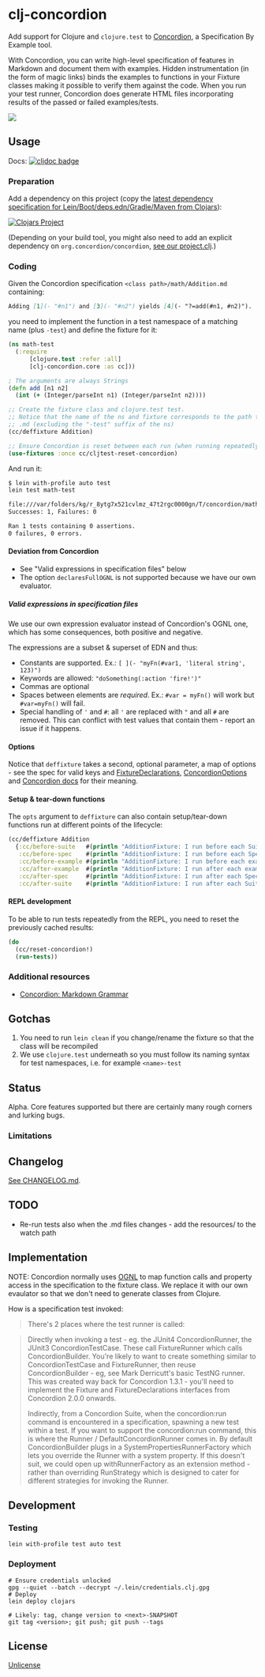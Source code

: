 # clj-concordion

Add support for Clojure and `clojure.test` to  [Concordion](https://concordion.org/),
a Specification By Example tool.

With Concordion, you can write high-level specification of features in Markdown
and document them with examples. Hidden instrumentation (in the form of magic links)
binds the examples to functions in your Fixture classes making it possible to verify
them against the code. When you run your test runner, Concordion does generate 
HTML files incorporating results of the passed or failed examples/tests.

![](https://concordion.org/img/how-it-works-markdown.png)

## Usage

Docs: [![cljdoc badge](https://cljdoc.org/badge/clj-concordion/clj-concordion)](https://cljdoc.org/d/clj-concordion/clj-concordion/CURRENT)

### Preparation

Add a dependency on this project (copy the [latest dependency specification for Lein/Boot/deps.edn/Gradle/Maven from Clojars](https://clojars.org/clj-concordion)):

[![Clojars Project](https://img.shields.io/clojars/v/clj-concordion.svg)](https://clojars.org/clj-concordion)

(Depending on your build tool, you might also need to add an explicit dependency on `org.concordion/concordion`, [see our project.clj](https://github.com/holyjak/clj-concordion/blob/master/project.clj).)

### Coding

Given the Concordion specification `<class path>/math/Addition.md` containing:

```markdown
Adding [1](- "#n1") and [3](- "#n2") yields [4](- "?=add(#n1, #n2)").
```

you need to implement the function in a test namespace of a matching name (plus `-test`) and define the fixture for it:

```clojure
(ns math-test
  (:require
      [clojure.test :refer :all]
      [clj-concordion.core :as cc]))

; The arguments are always Strings
(defn add [n1 n2]
  (int (+ (Integer/parseInt n1) (Integer/parseInt n2))))

;; Create the fixture class and clojure.test test.
;; Notice that the name of the ns and fixture corresponds to the path to the specification
;; .md (excluding the "-test" suffix of the ns)
(cc/deffixture Addition)

;; Ensure Concordion is reset between each run (when running repeatedly via REPL)
(use-fixtures :once cc/cljtest-reset-concordion)
```

And run it:

```bash
$ lein with-profile auto test
lein test math-test

file:///var/folders/kg/r_8ytg7x521cvlmz_47t2rgc0000gn/T/concordion/math/Addition.html
Successes: 1, Failures: 0

Ran 1 tests containing 0 assertions.
0 failures, 0 errors.
```

#### Deviation from Concordion

* See "Valid expressions in specification files" below
* The option `declaresFullOGNL` is not supported because we have our own evaluator.

##### Valid expressions in specification files

We use our own expression evaluator instead of Concordion's OGNL one, which has
some consequences, both positive and negative.

The expressions are a subset & superset of EDN and thus:

* Constants are supported. Ex.: `[ ](- "myFn(#var1, 'literal string', 123)")`  
* Keywords are allowed: `"doSomething(:action 'fire!')"`
* Commas are optional
* Spaces between elements are _required_. Ex.: `#var = myFn()` will work but `#var=myFn()` will fail.
* Special handling of `'` and `#`: all `'` are replaced with `"` and all `#` are removed.
  This can conflict with test values that contain them - report an issue if it happens.  

#### Options

Notice that `deffixture` takes a second, optional parameter, a map of options - see the spec for valid keys and 
[FixtureDeclarations](https://github.com/concordion/concordion/blob/2.2.0/src/main/java/org/concordion/api/FixtureDeclarations.java),
 [ConcordionOptions](https://github.com/concordion/concordion/blob/2.2.0/src/main/java/org/concordion/api/option/ConcordionOptions.java)
and [Concordion docs](https://concordion.github.io/concordion/latest/spec/annotation/ConcordionOptions.html) for their meaning.

#### Setup & tear-down functions

The `opts` argument to `deffixture` can also contain setup/tear-down functions run at different points of the lifecycle:

```clojure
(cc/deffixture Addition
  {:cc/before-suite   #(println "AdditionFixture: I run before each Suite")
   :cc/before-spec    #(println "AdditionFixture: I run before each Spec")
   :cc/before-example #(println "AdditionFixture: I run before each example")
   :cc/after-example  #(println "AdditionFixture: I run after each example")
   :cc/after-spec     #(println "AdditionFixture: I run after each Spec")
   :cc/after-suite    #(println "AdditionFixture: I run after each Suite")})
```

#### REPL development

To be able to run tests repeatedly from the REPL, you need to reset the previously cached results:

```clojure
(do
  (cc/reset-concordion!)
  (run-tests))
```

### Additional resources

* [Concordion: Markdown Grammar](https://concordion.github.io/concordion/latest/spec/specificationType/markdown/Markdown.html)

## Gotchas 

1. You need to run `lein clean` if you change/rename the fixture
   so that the class will be recompiled
2. We use `clojure.test` underneath so you must follow its naming syntax for 
  test namespaces, i.e. for example `<name>-test`

## Status

Alpha. Core features supported but there are certainly many rough corners and lurking bugs.

### Limitations

## Changelog

[See CHANGELOG.md](./CHANGELOG.md).

## TODO

* Re-run tests also when the .md files changes - add the resources/ to the watch path

## Implementation

NOTE: Concordion normally uses [OGNL](https://commons.apache.org/proper/commons-ognl/) to map function calls 
and property access in the specification to the fixture class. We replace it with
our own evaulator so that we don't need to generate classes from Clojure.

How is a specification test invoked:

> There's 2 places where the test runner is called:
  
> Directly when invoking a test - eg. the JUnit4 ConcordionRunner, the JUnit3 ConcordionTestCase. These call FixtureRunner which calls ConcordionBuilder. You're likely to want to create something similar to ConcordionTestCase and FixtureRunner, then reuse ConcordionBuilder - eg, see Mark Derricutt's basic TestNG runner. This was created way back for Concordion 1.3.1 - you'll need to implement the Fixture and FixtureDeclarations interfaces from Concordion 2.0.0 onwards.
>
> Indirectly, from a Concordion Suite, when the concordion:run command is encountered in a specification, spawning a new test within a test. If you want to support the concordion:run command, this is where the Runner / DefaultConcordionRunner comes in. By default ConcordionBuilder plugs in a SystemPropertiesRunnerFactory which lets you override the Runner with a system property. If this doesn't suit, we could open up withRunnerFactory as an extension method - rather than overriding RunStrategy which is designed to cater for different strategies for invoking the Runner.

## Development

### Testing

```
lein with-profile test auto test
```

### Deployment

```
# Ensure credentials unlocked
gpg --quiet --batch --decrypt ~/.lein/credentials.clj.gpg
# Deploy
lein deploy clojars

# Likely: tag, change version to <next>-SNAPSHOT
git tag <version>; git push; git push --tags
```

## License

[Unlicense](https://choosealicense.com/licenses/unlicense/)